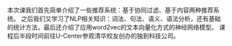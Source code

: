 本次课我们首先简单介绍了一些推荐系统：基于协同过滤、基于内容两种推荐系统。
之后我们又学习了NLP相关知识：词法、句法、语义、语法分析，还有基础的统计方法，最后还介绍了应用word2vec的文本向量化方式的神经网络模型。
课程后半段时间前往U-Center参观清华校友创办的独到科技公司。
